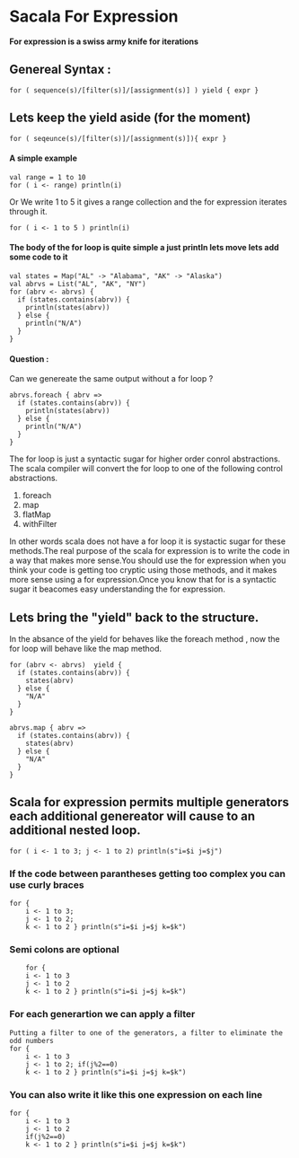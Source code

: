 # Sacala For Expression
__For expression is a swiss army knife for iterations__

## Genereal Syntax :
```
for ( sequence(s)/[filter(s)]/[assignment(s)] ) yield { expr }
```
## Lets keep the yield aside (for the moment)
```
for ( seqeunce(s)/[filter(s)]/[assignment(s)]){ expr }
```
#### A simple example 
```
val range = 1 to 10
for ( i <- range) println(i)
```
Or
We  write 1 to 5 it gives a range collection and the for expression iterates through it.
```
for ( i <- 1 to 5 ) println(i)
```
#### The body of the for loop is quite simple a just println lets move  lets add some code to it
```
val states = Map("AL" -> "Alabama", "AK" -> "Alaska")
val abrvs = List("AL", "AK", "NY")
for (abrv <- abrvs) {
  if (states.contains(abrv)) {
    println(states(abrv))
  } else {
    println("N/A")
  }
}
```
#### Question : 
Can we genereate the same output without a for loop ?
```
abrvs.foreach { abrv =>
  if (states.contains(abrv)) {
    println(states(abrv))
  } else {
    println("N/A")
  }
}
```

The for loop is just a syntactic sugar for higher order conrol abstractions.
The scala compiler will convert the for loop to one of the following control abstractions.
1. foreach
2. map
3. flatMap
4. withFilter

In other words scala does not have a for loop it is systactic sugar for these methods.The real purpose of the scala for expression is to write the code in a way that makes more sense.You should use the for expression when you think your code is getting too cryptic using those methods, and it makes more sense using a for expression.Once you know that for is a syntactic sugar it beacomes easy understanding the for expression.

## Lets bring the "yield" back to the structure.
In the absance of the yield for behaves like the foreach method , now  the for loop will behave like the map method.
```
for (abrv <- abrvs)  yield {
  if (states.contains(abrv)) {
    states(abrv)
  } else {
    "N/A"
  }
}
```

```
abrvs.map { abrv =>
  if (states.contains(abrv)) {
    states(abrv)
  } else {
    "N/A"
  }
}
```
## Scala for expression permits multiple generators each additional genereator will cause to an additional nested loop.
```
for ( i <- 1 to 3; j <- 1 to 2) println(s"i=$i j=$j")
```

### If the code between parantheses getting too complex you can use curly braces
```
for {
	i <- 1 to 3; 
	j <- 1 to 2; 
	k <- 1 to 2 } println(s"i=$i j=$j k=$k")
```
### Semi colons are optional
```
	for {
	i <- 1 to 3 
	j <- 1 to 2 
	k <- 1 to 2 } println(s"i=$i j=$j k=$k")
```
### For each generartion we can apply a filter
```
Putting a filter to one of the generators, a filter to eliminate the odd numbers
for {
	i <- 1 to 3 
	j <- 1 to 2; if(j%2==0) 
	k <- 1 to 2 } println(s"i=$i j=$j k=$k")
```
### You can also write it like this one expression on each line
```
for {
	i <- 1 to 3 
	j <- 1 to 2
	if(j%2==0) 
	k <- 1 to 2 } println(s"i=$i j=$j k=$k")
```
